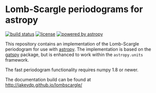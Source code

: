 # Lomb-Scargle periodograms for astropy

[![build status](http://img.shields.io/travis/jakevdp/lombscargle/master.svg?style=flat)](https://travis-ci.org/jakevdp/lombscargle)
[![license](http://img.shields.io/badge/license-BSD-blue.svg?style=flat)](https://github.com/jakevdp/lombscargle/blob/master/LICENSE.rst)
[![powered by astropy](http://img.shields.io/badge/powered%20by-AstroPy-orange.svg?style=flat)](http://www.astropy.org)

This repository contains an implementation of the Lomb-Scargle periodogram for
use with [astropy](http://astropy.org). The implementation is based on the
[gatspy](http://astroml.org/gatspy/) package, but is enhanced to work within
the ``astropy.units`` framework.

The fast periodogram functionality requires numpy 1.8 or newer.

The documentation build can be found at http://jakevdp.github.io/lombscargle/

